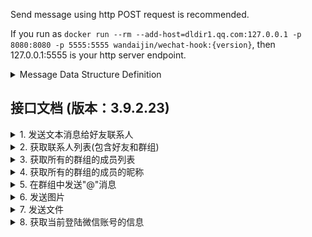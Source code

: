Send message using http POST request is recommended.

If you run as `docker run --rm --add-host=dldir1.qq.com:127.0.0.1 -p 8080:8080 -p 5555:5555 wandaijin/wechat-hook:{version}`, then 127.0.0.1:5555 is your http server endpoint.

<details>

<summary>Message Data Structure  Definition</summary>

### Message Data Structure Definition

Message is a json object that has 7 keys. 7 keys must be presented, even they are null.

```json
{
  "id": "",
  "type": "",
  "wxid": "",
  "roomid": "",
  "content": "",
  "nickname": "",
  "ext": ""
}
```

- id

  uniq integer

- type

  | type | comment                        | endpoint                      |
  | ---- | ------------------------------ | ----------------------------- |
  | 500  | picture message                | /api/sendpic                  |
  | 550  | @somebody message              | /api/sendatmsg                |
  | 555  | text message                   | /api/sendtxtmsg               |
  | 5000 | get contact list and room list | /api/getcontactlist           |
  | 5003 | send file as attach            | /api/sendattatch              |
  | 5010 | get room member id             | /api/getmemberid              |
  | 5010 | get room member list           | /api/get_charroom_member_list |
  | 5020 | get room member nick name      | /api/getmembernick            |

  注意: **get_charroom_member_list** 这个接口的拼写

</details>

## 接口文档 (版本：3.9.2.23)

<details>
<summary> 1. 发送文本消息给好友联系人</summary>

### 1.1 请求

**请求方式：** POST

**请求地址：** `/api/sendtxtmsg`

**参数格式：** json

| 参数名   | 类型   | 必需 | 描述           |
| -------- | ------ | ---- | -------------- |
| id       | string | 是   | 毫秒时间字符串 |
| type     | string | 是   | 555            |
| wxid     | string | 是   | 好友微信 ID    |
| roomid   | string | 是   | null           |
| content  | string | 是   | 文本消息       |
| nickname | string | 是   | null           |
| ext      | string | 是   | null           |

**例如**

需要使用`para`作为键名

```json
{
  "para": {
    "id": "1700120933947",
    "type": 555,
    "wxid": "wxid_n*******2",
    "roomid": "null",
    "content": "hi budy!",
    "nickname": "null",
    "ext": "null"
  }
}
```

### 1.2 响应

**成功响应：** 200 OK
**响应数据格式：**

```json
{
  "content": "send text message : execution succsessed",
  "id": "1700121070901",
  "receiver": "CLIENT",
  "sender": "SERVER",
  "srvid": 1,
  "status": "SUCCSESSED",
  "time": "2023-11-16 15:51:11",
  "type": 555
}
```

</details>

<details>
<summary> 2. 获取联系人列表(包含好友和群组)</summary>

### 2.1 请求

**请求方式：** POST

**请求地址：** `/api/getcontactlist`

**参数格式：** json 使用

| 参数名   | 类型   | 必需 | 描述           |
| -------- | ------ | ---- | -------------- |
| id       | string | 是   | 毫秒时间字符串 |
| type     | string | 是   | 5000           |
| wxid     | string | 是   | null           |
| roomid   | string | 是   | null           |
| content  | string | 是   | null           |
| nickname | string | 是   | null           |
| ext      | string | 是   | null           |

**例如**

需要使用`para`作为键名

```json
{
  "para": {
    "id": "1700121730799",
    "type": 5000,
    "roomid": "null",
    "wxid": "null",
    "content": "null",
    "nickname": "null",
    "ext": "null"
  }
}
```

### 2.2 响应

**成功响应：** 200 OK
**响应数据格式：**

```json
{
  "content": [
    {
      "headimg": "",
      "name": "朋友推荐消息",
      "node": 95876480,
      "remarks": "",
      "wxcode": "fmessage",
      "wxid": "fmessage"
    }
  ],
  "id": "1700121905536",
  "type": 5000
}
```

</details>

<details>
<summary> 3. 获取所有的群组的成员列表</summary>

### 3.1 请求

**请求方式：** POST

**请求地址：** `/api/get_charroom_member_list`

**参数格式：** json 使用

| 参数名   | 类型   | 必需 | 描述           |
| -------- | ------ | ---- | -------------- |
| id       | string | 是   | 毫秒时间字符串 |
| type     | string | 是   | 5010           |
| wxid     | string | 是   | null           |
| roomid   | string | 是   | null           |
| content  | string | 是   | null           |
| nickname | string | 是   | null           |
| ext      | string | 是   | null           |

**例如**

需要使用`para`作为键名。`roomid`参数无效，不能通过`roomid`参数进行筛选

```json
{
  "para": {
    "id": "1700121731799",
    "type": 5010,
    "roomid": "null",
    "wxid": "null",
    "content": "null",
    "nickname": "null",
    "ext": "null"
  }
}
```

### 3.2 响应

**成功响应：** 200 OK
**响应数据格式：**

```json
{
  "content": [
    {
      "address": 113416864,
      "member": ["wxid_v**********1", "wxid_v**********2"],
      "room_id": "2****5@chatroom"
    }
  ],
  "id": "1700122517986",
  "type": 5010
}
```

</details>

<details>
<summary> 4. 获取所有的群组的成员的昵称</summary>

### 4.1 请求

**请求方式：** POST

**请求地址：** `/api/get_charroom_member_list`

**参数格式：** json 使用

| 参数名   | 类型   | 必需 | 描述           |
| -------- | ------ | ---- | -------------- |
| id       | string | 是   | 毫秒时间字符串 |
| type     | string | 是   | 5020           |
| wxid     | string | 是   | 组员的微信 ID  |
| roomid   | string | 是   | 群组 ID        |
| content  | string | 是   | null           |
| nickname | string | 是   | null           |
| ext      | string | 是   | null           |

**例如**

需要使用`para`作为键名。

```json
{
  "para": {
    "id": "1700129504464",
    "type": 5020,
    "roomid": "********@chatroom",
    "wxid": "wxid_v********2",
    "content": "null",
    "nickname": "null",
    "ext": "null"
  }
}
```

### 4.2 响应

**成功响应：** 200 OK
**响应数据格式：**

```json
{
  "content": "{\"nick\":\"***\",\"roomid\":\"**********@chatroom\",\"wxid\":\"wxid_v****2\"}",
  "id": "1700129409823",
  "receiver": "CLIENT",
  "sender": "SERVER",
  "srvid": 1,
  "status": "SUCSESSED",
  "time": "2023-11-16 18:10:10",
  "type": 5020
}
```

</details>

<details>
<summary> 5. 在群组中发送"@"消息</summary>

### 5.1 请求

**请求方式：** POST

**请求地址：** `/api/sendatmsg`

**参数格式：** json

| 参数名   | 类型   | 必需 | 描述           |
| -------- | ------ | ---- | -------------- |
| id       | string | 是   | 毫秒时间字符串 |
| type     | string | 是   | 550            |
| wxid     | string | 是   | 成员微信 ID    |
| roomid   | string | 是   | 群组 ID        |
| content  | string | 是   | 文本消息       |
| nickname | string | 是   | null           |
| ext      | string | 是   | null           |

**例如**

需要使用`para`作为键名

```json
{
  "para": {
    "id": "1700187536669",
    "type": 550,
    "wxid": "wxid_v********2",
    "roomid": "********@chatroom",
    "content": "hello",
    "nickname": "username",
    "ext": "null"
  }
}
```

### 5.2 响应

**成功响应：** 200 OK
**响应数据格式：**

```json
{
  "content": "send at msg : execution succeeded",
  "id": "1700187751718",
  "receiver": "CLIENT",
  "sender": "SERVER",
  "srvid": 1,
  "status": "SUCCSESSED",
  "time": "2023-11-17 10:22:32",
  "type": 550
}
```

</details>

<details>
<summary> 6. 发送图片</summary>

### 6.1 请求

**请求方式：** POST

**请求地址：** `/api/sendpic`

**参数格式：** json

| 参数名   | 类型   | 必需 | 描述                  |
| -------- | ------ | ---- | --------------------- |
| id       | string | 是   | 毫秒时间字符串        |
| type     | string | 是   | 500                   |
| wxid     | string | 是   | 微信 ID               |
| roomid   | string | 是   | null                  |
| content  | string | 是   | 图片在设备本地的路径 |
| nickname | string | 是   | null                  |
| ext      | string | 是   | null                  |

**例如**

需要使用`para`作为键名

```json
{
  "para": {
    "id": "1700189981766",
    "type": 500,
    "wxid": "********@chatroom",
    "roomid": "null",
    "content": "C:\\Users\\****\\Desktop\\RE4wtbD.jpg",
    "nickname": "null",
    "ext": "null"
  }
}
```

### 6.2 响应

**成功响应：** 200 OK
**响应数据格式：**

```json
{
  "content": "send pic msg:asm execution succsessed",
  "id": "1700190250620",
  "receiver": "CLIENT",
  "sender": "SERVER",
  "srvid": 1,
  "status": "SUCCSESSED",
  "time": "2023-11-17 11:04:11",
  "type": 500
}
```

</details>

<details>
<summary> 7. 发送文件</summary>

### 7.1 请求

**请求方式：** POST

**请求地址：** `/api/sendpic`

**参数格式：** json

| 参数名   | 类型   | 必需 | 描述                  |
| -------- | ------ | ---- | --------------------- |
| id       | string | 是   | 毫秒时间字符串        |
| type     | string | 是   | 5003                  |
| wxid     | string | 是   | 微信 ID               |
| roomid   | string | 是   | null                  |
| content  | string | 是   | 文件在设备本地的路径 |
| nickname | string | 是   | null                  |
| ext      | string | 是   | null                  |

**例如**

需要使用`para`作为键名

```json
{
  "para": {
    "id": "1700190467704",
    "type": 5003,
    "wxid": "wxid_v********2",
    "roomid": "null",
    "content": "C:\\Users\\******\\Desktop\\file.zip",
    "nickname": "null",
    "ext": "null"
  }
}
```

### 7.2 响应

**成功响应：** 200 OK
**响应数据格式：**

```json
{
  "content": "send pic msg:asm execution succsessed",
  "id": "1700190604255",
  "receiver": "CLIENT",
  "sender": "SERVER",
  "srvid": 1,
  "status": "SUCCSESSED",
  "time": "2023-11-17 11:10:04",
  "type": 500
}
```

</details>



<details>
<summary> 8. 获取当前登陆微信账号的信息</summary>

### 8.1 请求

**请求方式：** POST

**请求地址：** `/api/getcontactlist`

**参数格式：** json

| 参数名   | 类型   | 必需 | 描述                  |
| -------- | ------ | ---- | --------------------- |
| id       | string | 是   | 毫秒时间字符串        |
| type     | string | 是   | 6500                  |
| wxid     | string | 是   | null             |
| roomid   | string | 是   | null                  |
| content  | string | 是   | null |
| nickname | string | 是   | null                  |
| ext      | string | 是   | null                  |

**例如**

需要使用`para`作为键名

```json
{
    "para": {
        "id": "1700191465355",
        "type": 6500,
        "roomid": "null",
        "wxid": "null",
        "content": "null",
        "nickname": "null",
        "ext": "null"
    }
}
```

### 8.2 响应

**成功响应：** 200 OK
**响应数据格式：**

```json
{
    "content": "{\"wx_code\":\"\",\"wx_head_image\":\"https://wx.**.cn/******xcJ/132\",\"wx_id\":\"wxid_f***xe22\",\"wx_name\":\"******\"}",
    "id": "1700191574512",
    "receiver": "CLIENT",
    "sender": "SERVER",
    "srvid": 1,
    "status": "SUCESSED",
    "time": "2023-11-17 11:26:14",
    "type": 6500
}
```

</details>